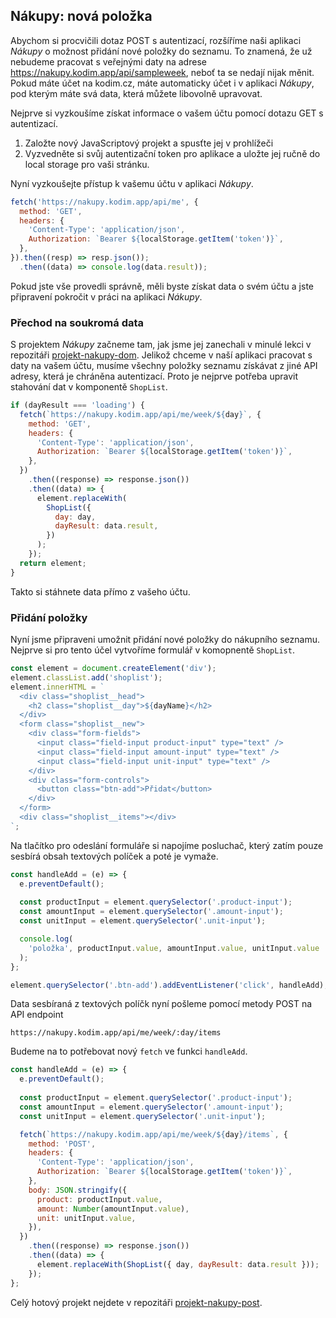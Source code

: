 ## Nákupy: nová položka

Abychom si procvičili dotaz POST s autentizací, rozšíříme naši aplikaci _Nákupy_ o možnost přidání nové položky do seznamu. To znamená, že už nebudeme pracovat s veřejnými daty na adrese https://nakupy.kodim.app/api/sampleweek, neboť ta se nedají nijak měnit. Pokud máte účet na kodim.cz, máte automaticky účet i v aplikaci _Nákupy_, pod kterým máte svá data, která můžete libovolně upravovat.

Nejprve si vyzkoušíme získat informace o vašem účtu pomocí dotazu GET s autentizací.

1. Založte nový JavaScriptový projekt a spusťte jej v prohlížeči
1. Vyzvedněte si svůj autentizační token pro aplikace a uložte jej ručně do local storage pro vaši stránku. 

Nyní vyzkoušejte přístup k vašemu účtu v aplikaci _Nákupy_.

```js
fetch('https://nakupy.kodim.app/api/me', {
  method: 'GET',
  headers: {
    'Content-Type': 'application/json',
    Authorization: `Bearer ${localStorage.getItem('token')}`,
  },
}).then((resp) => resp.json());
  .then((data) => console.log(data.result));
```

Pokud jste vše provedli správně, měli byste získat data o svém účtu a jste připravení pokročit v práci na aplikaci _Nákupy_.

### Přechod na soukromá data

S projektem _Nákupy_ začneme tam, jak jsme jej zanechali v minulé lekci v repozitáři [projekt-nakupy-dom](https://github.com/Czechitas-podklady-WEB/projekt-nakupy-dom). Jelikož chceme v naší aplikaci pracovat s daty na vašem účtu, musíme všechny položky seznamu získávat z jiné API adresy, která je chráněna autentizací. Proto je nejprve potřeba upravit stahování dat v komponentě `ShopList`.

```js
if (dayResult === 'loading') {
  fetch(`https://nakupy.kodim.app/api/me/week/${day}`, {
    method: 'GET',
    headers: {
      'Content-Type': 'application/json',
      Authorization: `Bearer ${localStorage.getItem('token')}`,
    },
  })
    .then((response) => response.json())
    .then((data) => {
      element.replaceWith(
        ShopList({
          day: day,
          dayResult: data.result,
        })
      );
    });
  return element;
}
```

Takto si stáhnete data přímo z vašeho účtu.

### Přidání položky

Nyní jsme připraveni umožnit přidání nové položky do nákupního seznamu. Nejprve si pro tento účel vytvoříme formulář v komopnentě `ShopList`.

```js
const element = document.createElement('div');
element.classList.add('shoplist');
element.innerHTML = `
  <div class="shoplist__head">
    <h2 class="shoplist__day">${dayName}</h2>
  </div>
  <form class="shoplist__new">
    <div class="form-fields">  
      <input class="field-input product-input" type="text" />
      <input class="field-input amount-input" type="text" />
      <input class="field-input unit-input" type="text" />
    </div>
    <div class="form-controls">
      <button class="btn-add">Přidat</button>
    </div>
  </form>
  <div class="shoplist__items"></div>
`;
```

Na tlačítko pro odeslání formuláře si napojíme posluchač, který zatím pouze sesbírá obsah textových políček a poté je vymaže.

```js
const handleAdd = (e) => {
  e.preventDefault();
  
  const productInput = element.querySelector('.product-input');
  const amountInput = element.querySelector('.amount-input');
  const unitInput = element.querySelector('.unit-input');

  console.log(
    'položka', productInput.value, amountInput.value, unitInput.value
  );
};

element.querySelector('.btn-add').addEventListener('click', handleAdd);
```

Data sesbíraná z textových políčk nyní pošleme pomocí metody POST na API endpoint

```
https://nakupy.kodim.app/api/me/week/:day/items
```

Budeme na to potřebovat nový `fetch` ve funkci `handleAdd`.

```js
const handleAdd = (e) => {
  e.preventDefault();
  
  const productInput = element.querySelector('.product-input');
  const amountInput = element.querySelector('.amount-input');
  const unitInput = element.querySelector('.unit-input');

  fetch(`https://nakupy.kodim.app/api/me/week/${day}/items`, {
    method: 'POST',
    headers: {
      'Content-Type': 'application/json',
      Authorization: `Bearer ${localStorage.getItem('token')}`,
    },
    body: JSON.stringify({
      product: productInput.value,
      amount: Number(amountInput.value),
      unit: unitInput.value,
    }),
  })
    .then((response) => response.json())
    .then((data) => {
      element.replaceWith(ShopList({ day, dayResult: data.result }));
    });
};
```

Celý hotový projekt nejdete v repozitáři [projekt-nakupy-post](https://github.com/Czechitas-podklady-WEB/projekt-nakupy-post).
